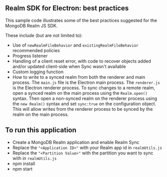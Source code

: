 ## Realm SDK for Electron: best practices

This sample code illustrates some of the best practices suggested for the MongoDB Realm JS SDK.

These include (but are not limited to):

- Use of `newRealmFileBehavior`  and `existingRealmFileBehavior` recommended policies
- Progress listener
- Handling of a client reset error, with code to recover objects added and/or updated client-side when Sync wasn't available
- Custom logging function
- How to write to a synced realm from both the renderer and main process. 
The `main.js` file is the Electron main process. The `renderer.js` is the Electron renderer process.
To sync changes to a remote realm, open a synced realm on the main process using the `Realm.open()` syntax. Then open a non-synced realm on the renderer process using the `new Realm()` syntax and set ``sync:true`` on the configuration object. This will allow writes from the renderer process to be synced by the realm on the main process.

## To run this application
- Create a MongoDB Realm application and enable Realm Sync
- Replace the `"<Application ID>"` with your Realm app id in `realmUtils.js`
- Replace the `"<Partition Value>"` with the partition you want to sync with in `realmUtils.js`
- npm install
- npm start

